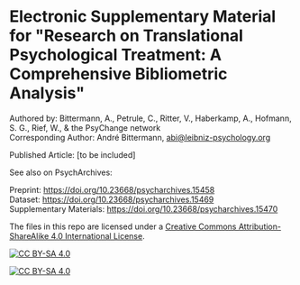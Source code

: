 # Electronic Supplementary Material for "Research on Translational Psychological Treatment: A Comprehensive Bibliometric Analysis"

Authored by: Bittermann, A., Petrule, C., Ritter, V., Haberkamp, A., Hofmann, S. G., Rief, W., & the PsyChange network  
Corresponding Author: André Bittermann, abi@leibniz-psychology.org

Published Article: [to be included]

See also on PsychArchives:

Preprint: https://doi.org/10.23668/psycharchives.15458  
Dataset: https://doi.org/10.23668/psycharchives.15469  
Supplementary Materials: https://doi.org/10.23668/psycharchives.15470


The files in this repo are licensed under a
[Creative Commons Attribution-ShareAlike 4.0 International License][cc-by-sa].

[![CC BY-SA 4.0][cc-by-sa-image]][cc-by-sa]

[cc-by-sa]: http://creativecommons.org/licenses/by-sa/4.0/
[cc-by-sa-image]: https://licensebuttons.net/l/by-sa/4.0/88x31.png
[cc-by-sa-shield]: https://img.shields.io/badge/License-CC%20BY--SA%204.0-lightgrey.svg
[![CC BY-SA 4.0][cc-by-sa-shield]][cc-by-sa]
